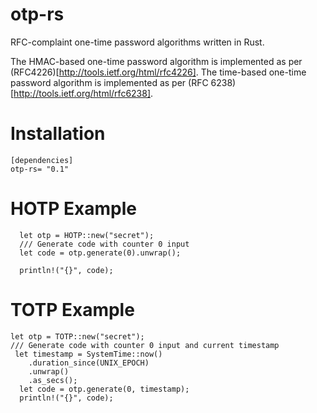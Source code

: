 # otp-rs

RFC-complaint one-time password algorithms written in Rust.

The HMAC-based one-time password algorithm is implemented as per (RFC4226)[http://tools.ietf.org/html/rfc4226]. The time-based one-time password algorithm is implemented as per (RFC 6238)[http://tools.ietf.org/html/rfc6238].

# Installation

```
[dependencies]
otp-rs= "0.1"
```

# HOTP Example

```
  let otp = HOTP::new("secret");
  /// Generate code with counter 0 input
  let code = otp.generate(0).unwrap();

  println!("{}", code);
```

# TOTP Example

```
let otp = TOTP::new("secret");
/// Generate code with counter 0 input and current timestamp
 let timestamp = SystemTime::now()
    .duration_since(UNIX_EPOCH)
    .unwrap()
    .as_secs();
  let code = otp.generate(0, timestamp);
  println!("{}", code);
```
